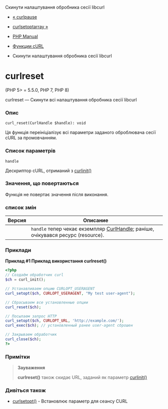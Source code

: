 Скинути налаштування обробника сесії libcurl

-   [« curlpause](function.curl-pause.html)
    
-   [curlsetoptarray »](function.curl-setopt-array.html)
    
-   [PHP Manual](index.html)
    
-   [Функции cURL](ref.curl.html)
    
-   Скинути налаштування обробника сесії libcurl
    

# curlreset

(PHP 5> = 5.5.0, PHP 7, PHP 8)

curlreset — Скинути всі налаштування обробника сесії libcurl

### Опис

```methodsynopsis
curl_reset(CurlHandle $handle): void
```

Ця функція переініціалізує всі параметри заданого оброблювача сесії cURL за промовчанням.

### Список параметрів

`handle`

Дескриптор cURL, отриманий з [curlinit()](function.curl-init.html)

### Значення, що повертаються

Функція не повертає значення після виконання.

### список змін

| Версия | Описание                                                                                                  |
|--------|-----------------------------------------------------------------------------------------------------------|
|        | `handle` тепер чекає екземпляр [CurlHandle](class.curlhandle.html); раніше, очікувався ресурс (resource). |

### Приклади

**Приклад #1 Приклад використання **curlreset()****

```php
<?php
// Создаём обработчик curl
$ch = curl_init();

// Устанавливаем опцию CURLOPT_USERAGENT
curl_setopt($ch, CURLOPT_USERAGENT, "My test user-agent");

// Сбрасываем все установленные опции
curl_reset($ch);

// Посылаем запрос HTTP
curl_setopt($ch, CURLOPT_URL, 'http://example.com/');
curl_exec($ch); // установленный ранее user-agent сброшен

// Закрываем обработчик
curl_close($ch);
?>
```

### Примітки

> **Зауваження**
> 
> **curlreset()** також скидає URL, заданий як параметр [curlinit()](function.curl-init.html)

### Дивіться також

-   [curlsetopt()](function.curl-setopt.html) - Встановлює параметр для сеансу CURL